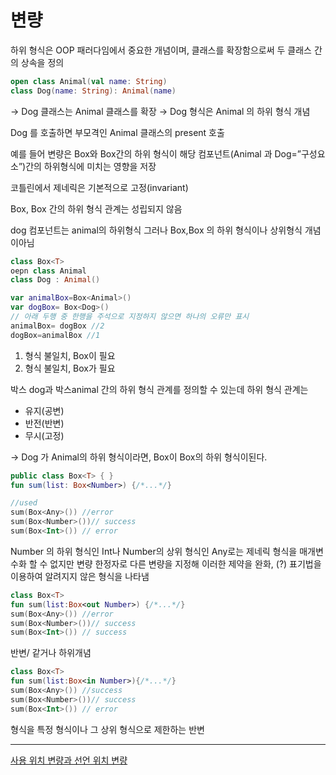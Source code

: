 # 변량

하위 형식은 OOP 패러다임에서 중요한 개념이며, 클래스를 확장함으로써 두 클래스 간의 상속을 정의

```kotlin
open class Animal(val name: String)
class Dog(name: String): Animal(name)
```

→ Dog 클래스는 Animal 클래스를 확장 → Dog 형식은 Animal 의 하위 형식 개념

Dog 를 호출하면 부모격인 Animal 클래스의 present 호출

예를 들어 변량은 Box<Dog>와 Box<Animal>간의 하위 형식이 해당 컴포넌트(Animal 과 Dog=”구성요소”)간의 하위형식에 미치는 영향을 저장

코틀린에서 제네릭은 기본적으로 고정(invariant)

Box<Dog>, Box<Animal> 간의 하위 형식 관계는 성립되지 않음

dog 컴포넌트는 animal의 하위형식 그러나 Box<Dog>,Box<Animal> 의 하위 형식이나 상위형식 개념이아님

```kotlin
class Box<T>
oepn class Animal
class Dog : Animal()

var animalBox=Box<Animal>()
var dogBox= Box<Dog>()
// 아래 두행 중 한행을 주석으로 지정하지 않으면 하나의 오류만 표시
animalBox= dogBox //2 
dogBox=animalBox //1 
```

1. 형식 불일치, Box<Animal>이 필요
2. 형식 불일치, Box<Dog>가 필요

박스 dog과 박스animal 간의 하위 형식 관계를 정의할 수 있는데 하위 형식 관계는

- 유지(공변)
- 반전(반변)
- 무시(고정)

→ Dog 가 Animal의 하위 형식이라면, Box<Animal>이 Box<Dog>의 하위 형식이된다.

```kotlin
public class Box<T> { }
fun sum(list: Box<Number>) {/*...*/}

//used
sum(Box<Any>()) //error
sum(Box<Number>())// success
sum(Box<Int>()) // error
```

Number 의 하위 형식인 Int나 Number의 상위 형식인 Any로는 제네릭 형식을 매개변수화 할 수 없지만 변량 한정자로 다른 변량을 지정해 이러한 제약을 완화, (?) 표기법을 이용하여 알려지지 않은 형식을 나타냄

```kotlin
class Box<T>
fun sum(list:Box<out Number>) {/*...*/}
sum(Box<Any>()) //error
sum(Box<Number>())// success
sum(Box<Int>()) // success
```

반변/ 같거나 하위개념

```kotlin
class Box<T>
fun sum(list:Box<in Number>){/*...*/}
sum(Box<Any>()) //success
sum(Box<Number>())// success
sum(Box<Int>()) // error
```

형식을 특정 형식이나 그 상위 형식으로 제한하는 반변

---

[사용 위치 변량과 선언 위치 변량](%E1%84%87%E1%85%A7%E1%86%AB%E1%84%85%E1%85%A3%E1%86%BC%20b8a7a5fd8de1485d9ffb252645546f9c/%E1%84%89%E1%85%A1%E1%84%8B%E1%85%AD%E1%86%BC%20%E1%84%8B%E1%85%B1%E1%84%8E%E1%85%B5%20%E1%84%87%E1%85%A7%E1%86%AB%E1%84%85%E1%85%A3%E1%86%BC%E1%84%80%E1%85%AA%20%E1%84%89%E1%85%A5%E1%86%AB%E1%84%8B%E1%85%A5%E1%86%AB%20%E1%84%8B%E1%85%B1%E1%84%8E%E1%85%B5%20%E1%84%87%E1%85%A7%E1%86%AB%E1%84%85%E1%85%A3%E1%86%BC%202e59b89945644fcfb891c34108018f05.md)
